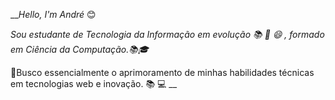 __*Hello, I'm André* :blush:

_Sou estudante de Tecnologia da Informação em evolução :books: :muscle: :smile: , formado em Ciência da Computação.:books::mortar_board:_

:muscle:Busco essencialmente o aprimoramento de minhas habilidades técnicas em tecnologias web e inovação. :books: :computer: __

